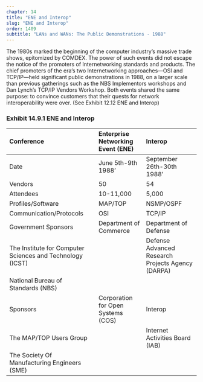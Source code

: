 ```yaml
---
chapter: 14
title: "ENE and Interop"
slug: "ENE and Interop"
order: 1409
subtitle: "LANs and WANs: The Public Demonstrations - 1988"
---
```


The 1980s marked the beginning of the computer industry’s massive trade shows, epitomized by COMDEX. The power of such events did not escape the notice of the promoters of Internetworking standards and products. The chief promoters of the era’s two Internetworking approaches—OSI and TCP/IP—held significant public demonstrations in 1988, on a larger scale than previous gatherings such as the NBS Implementors workshops and Dan Lynch’s TCP/IP Vendors Workshop. Both events shared the same purpose: to convince customers that their quests for network interoperability were over. (See Exhibit 12.12 ENE and Interop)

### Exhibit 14.9.1 ENE and Interop

**Conference**|**Enterprise Networking Event (ENE)**|**Interop**
:-----|:-----|:-----
Date|June 5th-9th 1988’|September 26th-30th 1988’
Vendors|50|54
Attendees|10-11,000|5,000
Profiles/Software|MAP/TOP|NSMP/OSPF
Communication/Protocols|OSI|TCP/IP
Government Sponsors|Department of Commerce|Department of Defense
The Institute for Computer Sciences and Technology (ICST)| |Defense Advanced Research Projects Agency (DARPA)
National Bureau of Standards (NBS)| |
Sponsors|Corporation for Open Systems (COS)|Interop
The MAP/TOP Users Group| |Internet Activities Board (IAB)
The Society Of Manufacturing Engineers (SME)| |
